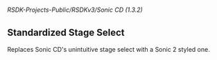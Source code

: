 ###### RSDK-Projects-Public/RSDKv3/Sonic CD (1.3.2)
## Standardized Stage Select

Replaces Sonic CD's unintuitive stage select with a Sonic 2 styled one.